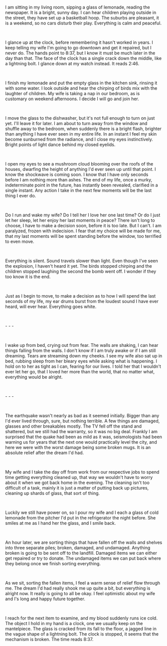I am sitting in my living room, sipping a glass of lemonade, reading the newspaper. It is a bright, sunny day. I can hear children playing outside in the street, they have set up a basketball hoop. The suburbs are pleasant, it is a weekend, so no cars disturb their play. Everything is calm and peaceful.  

&#x200B;

I glance up at the clock, before remembering it hasn't worked in years. I keep telling my wife I'm going to go downtown and get it repaired, but I never do. The hands point to 8:37, but I know it must be much later in the day than that. The face of the clock has a single crack down the middle, like a lightning bolt. I glance down at my watch instead. It reads 2:46.

&#x200B;

I finish my lemonade and put the empty glass in the kitchen sink, rinsing it with some water. I look outside and hear the chirping of birds mix with the laughter of children. My wife is taking a nap in our bedroom, as is customary on weekend afternoons. I decide I will go and join her.   

&#x200B;

I move the glass to the dishwasher, but it's not full enough to turn on just yet. I'll leave it for later. I am about to turn away from the window and shuffle away to the bedroom, when suddenly there is a bright flash, brighter than anything I have ever seen in my entire life. In an instant I feel my skin become sunburned from the radiance, and I close my eyes instinctively. Bright points of light dance behind my closed eyelids.  

&#x200B;

I open my eyes to see a mushroom cloud blooming over the roofs of the houses, dwarfing the height of anything I'd ever seen up until that point. I know the shockwave is coming soon. I know that I have only seconds before I am nothing more than ashes. The end of my life, once a murky, indeterminate point in the future, has instantly been revealed, clarified in a single instant. Any action I take in the next few moments will be the last thing I ever do.  

&#x200B;

Do I run and wake my wife? Do I tell her I love her one last time? Or do I just let her sleep, let her enjoy her last moments in peace? There isn't long to choose, I have to make a decision soon, before it is too late. But I can't. I am paralyzed, frozen with indecision. I fear that my choice will be made for me, that my last moments will be spent standing before the window, too terrified to even move.  

&#x200B;

Everything is silent. Sound travels slower than light. Even though I've seen the explosion, I haven't heard it yet. The birds stopped chirping and the children stopped laughing the second the bomb went off. I wonder if they too know it is the end.

&#x200B;

Just as I begin to move, to make a decision as to how I will spend the last seconds of my life, my ear drums burst from the loudest sound I have ever heard, will ever hear. Everything goes white.  

&#x200B;

\- - -

&#x200B;

I wake up from bed, crying out from fear. The walls are shaking, I can hear things falling from the walls. I don't know if I am truly awake or if I am still dreaming. Tears are streaming down my cheeks. I see my wife also sat up in bed, rubbing sleep from her bleary eyes while asking what is happening. I hold on to her as tight as I can, fearing for our lives. I told her that I wouldn't ever let her go, that I loved her more than the world, that no matter what, everything would be alright.

&#x200B;

\- - -

&#x200B;

The earthquake wasn't nearly as bad as it seemed initially. Bigger than any I'd ever lived through, sure, but nothing terrible. A few things are damaged, glasses and other breakables mostly. The TV fell off the stand and shattered, but we still had the warranty, so it was no big deal. Frankly I am surprised that the quake had been as mild as it was, seismologists had been warning us for years that the next one would practically level the city, and here we were with the worst damage being some broken mugs. It is an absolute relief after the dream I'd had.

&#x200B;

My wife and I take the day off from work from our respective jobs to spend time getting everything cleaned up, that way we wouldn't have to worry about it when we got back home in the evening. The cleaning isn't too difficult of a task, mainly it is just a matter of putting back up pictures, cleaning up shards of glass, that sort of thing.  

&#x200B;

Luckily we still have power on, so I pour my wife and I each a glass of cold lemonade from the pitcher I'd put in the refrigerator the night before. She smiles at me as I hand her the glass, and I smile back.  

&#x200B;

An hour later, we are sorting things that have fallen off the walls and shelves into three separate piles; broken, damaged, and undamaged. Anything broken is going to be sent off to the landfill. Damaged items we can either get repaired or try to donate. The undamaged items we can put back where they belong once we finish sorting everything.  

&#x200B;

As we sit, sorting the fallen items, I feel a warm sense of relief flow through me. The dream I'd had really shook me up quite a bit, but everything is alright now. It really is going to all be okay. I feel optimistic about my wife and I's long and happy future together.  

&#x200B;

I reach for the next item to examine, and my blood suddenly runs ice cold. The object I hold in my hand is a clock, one we usually keep on the mantelpiece. The glass is cracked from its fall to the floor, a jagged line in the vague shape of a lightning bolt. The clock is stopped, it seems that the mechanism is broken. The time reads 8:37.